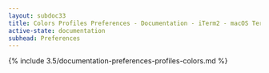 ```yaml
---
layout: subdoc33
title: Colors Profiles Preferences - Documentation - iTerm2 - macOS Terminal Replacement
active-state: documentation
subhead: Preferences
---
```

{% include 3.5/documentation-preferences-profiles-colors.md %}

